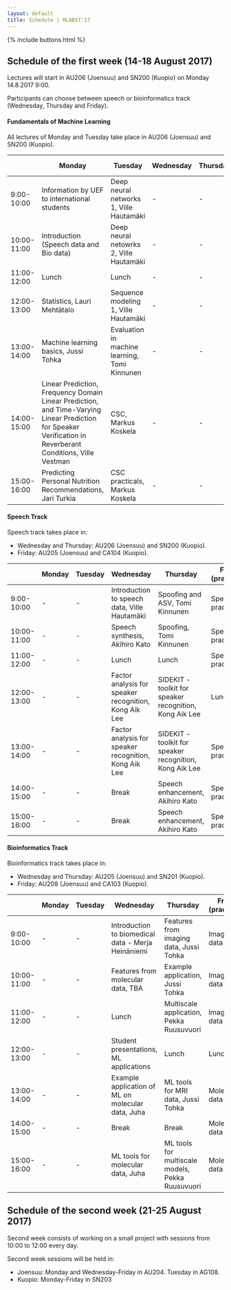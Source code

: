 ```yaml
---
layout: default
title: Schedule | MLABST'17
---
```


{% include buttons.html %}

## Schedule of the first week (14-18 August 2017)

Lectures will start in AU206 (Joensuu) and SN200 (Kuopio) on Monday 14.8.2017 9:00.

Participants can choose between speech or bioinformatics track (Wednesday, Thursday and Friday).

#### **Fundamentals of Machine Learning** 

All lectures of Monday and Tuesday take place in AU206 (Joensuu) and SN200 (Kuopio).

| | Monday | Tuesday | Wednesday | Thursday | Friday (practicals)
--- | ---  | ---     | ---       | ---      | ---
9:00-10:00 |  Information by UEF to international students | Deep neural networks 1, Ville Hautamäki       | - | - | -
10:00-11:00 | Introduction (Speech data and Bio data)      | Deep neural netowrks 2, Ville Hautamäki       | - | - | -
11:00-12:00 | Lunch                                        | Lunch                                         | - | - | -
12:00-13:00 | Statistics, Lauri Mehtätalo                  | Sequence modeling 1, Ville Hautamäki          | - | - | -
13:00-14:00 | Machine learning basics, Jussi Tohka         | Evaluation in machine learning, Tomi Kinnunen | - | - | -
14:00-15:00 | Linear Prediction, Frequency Domain Linear Prediction, and Time-Varying Linear Prediction for Speaker Verification in Reverberant Conditions, Ville Vestman | CSC, Markus Koskela                           | - | - | -
15:00-16:00 | Predicting Personal Nutrition Recommendations, Jari Turkia | CSC practicals, Markus Koskela                | - | - | -

#### **Speech Track** 

Speech track takes place in: 

* Wednesday and Thursday: AU206 (Joensuu) and SN200 (Kuopio).
* Friday: AU205 (Joensuu) and CA104 (Kuopio).

| | Monday | Tuesday | Wednesday | Thursday | Friday (practicals)
--- | ---  | ---     | ---       | ---      | ---
9:00-10:00  | - | - | Introduction to speech data, Ville Hautamäki | Spoofing and ASV, Tomi Kinnunen | Speech practicals 1
10:00-11:00 | - | - | Speech synthesis, Akihiro Kato | Spoofing, Tomi Kinnunen | Speech practicals 1
11:00-12:00 | - | - | Lunch | Lunch | Speech practicals 1
12:00-13:00 | - | - | Factor analysis for speaker recognition, Kong Aik Lee | SIDEKIT - toolkit for speaker recognition, Kong Aik Lee | Lunch
13:00-14:00 | - | - | Factor analysis for speaker recognition, Kong Aik Lee | SIDEKIT - toolkit for speaker recognition, Kong Aik Lee | Speech practicals 2
14:00-15:00 | - | - | Break | Speech enhancement, Akihiro Kato | Speech practicals 2
15:00-16:00 | - | - | Break | Speech enhancement, Akihiro Kato | Speech practicals 2
    

#### **Bioinformatics Track**

Bioinformatics track takes place in:

* Wednesday and Thursday: AU205 (Joensuu) and SN201 (Kuopio).
* Friday: AU208 (Joensuu) and CA103 (Kuopio).

| | Monday | Tuesday | Wednesday | Thursday | Friday (practicals)
--- | ---  | ---     | ---       | ---      | ---
9:00-10:00  | - | - | Introduction to biomedical data - Merja Heinäniemi | Features from imaging data, Jussi Tohka | Imaging data
10:00-11:00 | - | - | Features from molecular data, TBA | Example application, Jussi Tohka | Imaging data
11:00-12:00 | - | - | Lunch | Multiscale application, Pekka Ruusuvuori| Imaging data
12:00-13:00 | - | - | Student presentations, ML applications | Lunch | Lunch
13:00-14:00 | - | - | Example application of ML on molecular data, Juha | ML tools for MRI data, Jussi Tohka| Molecular data
14:00-15:00 | - | - | Break | Break | Molecular data
15:00-16:00 | - | - | ML tools for molecular data, Juha | ML tools for multiscale models, Pekka Ruusuvuori | Molecular data

## Schedule of the second week (21-25 August 2017)
Second week consists of working on a small project with sessions from 10:00 to 12:00 every day. 

Second week sessions will be held in:

* Joensuu: Monday and Wednesday-Friday in AU204. Tuesday in AG108.
* Kuopio: Monday-Friday in SN203
